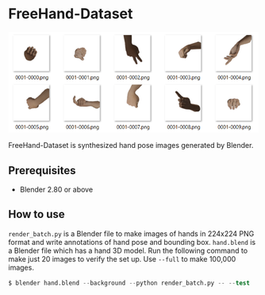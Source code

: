 # FreeHand-Dataset

![Sample images](samples.png)

FreeHand-Dataset is synthesized hand pose images generated by Blender.

## Prerequisites

- Blender 2.80 or above

## How to use

`render_batch.py` is a Blender file to make images of hands in 224x224 PNG
format and write annotations of hand pose and bounding box. `hand.blend` is
a Blender file which has a hand 3D model. Run the following command to
make just 20 images to verify the set up. Use `--full` to make 100,000
images.

```s
$ blender hand.blend --background --python render_batch.py -- --test
```
